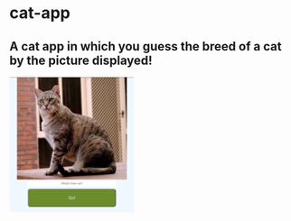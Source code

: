 # cat-app

<h2>A cat app in which you guess the breed of a cat by the picture displayed!</h2>
<p>
    <img src="./cat-app/screenshot.png" width="220" height="240" />
</p>
